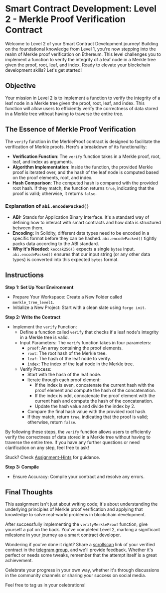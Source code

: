 # Smart Contract Development: Level 2 - Merkle Proof Verification Contract

Welcome to Level 2 of your Smart Contract Development journey! Building on the foundational knowledge from Level 1, you're now stepping into the realm of Merkle proof verification on Ethereum. This level challenges you to implement a function to verify the integrity of a leaf node in a Merkle tree given the proof, root, leaf, and index. Ready to elevate your blockchain development skills? Let's get started!

## Objective

Your mission in Level 2 is to implement a function to verify the integrity of a leaf node in a Merkle tree given the proof, root, leaf, and index. This function will allow users to efficiently verify the correctness of data stored in a Merkle tree without having to traverse the entire tree.

## The Essence of Merkle Proof Verification

The `verify` function in the MerkleProof contract is designed to facilitate the verification of Merkle proofs. Here's a breakdown of its functionality:

- **Verification Function**: The `verify` function takes in a Merkle proof, root, leaf, and index as arguments.
- **Algorithm Implementation**: Inside the function, the provided Merkle proof is iterated over, and the hash of the leaf node is computed based on the proof elements, root, and index.
- **Hash Comparison**: The computed hash is compared with the provided root hash. If they match, the function returns `true`, indicating that the proof is valid; otherwise, it returns `false`.

### Explanation of `abi.encodePacked()`

- **ABI:** Stands for Application Binary Interface. It's a standard way of defining how to interact with smart contracts and how data is structured between them.
- **Encoding:** In Solidity, different data types need to be encoded in a specific format before they can be hashed. `abi.encodePacked()` tightly packs data according to the ABI standard.
- **Why it's Needed:** `keccak256()` expects a single `bytes` input. `abi.encodePacked()` ensures that our input string (or any other data types) is converted into this expected `bytes` format.

## **Instructions**

**Step 1: Set Up Your Environment**

- Prepare Your Workspace: Create a New Folder called `merkle_tree_level1`.
- Initialize a New Project: Start with a clean slate using `forge init`.

**Step 2: Write the Contract**

- Implement the `verify` Function:
  - Define a function called `verify` that checks if a leaf node's integrity in a Merkle tree is valid.
  - Input Parameters: The `verify` function takes in four parameters:
    - `proof`: An array containing the proof elements.
    - `root`: The root hash of the Merkle tree.
    - `leaf`: The hash of the leaf node to verify.
    - `index`: The index of the leaf node in the Merkle tree.
  - Verify Process:
    - Start with the hash of the leaf node.
    - Iterate through each proof element:
      - If the index is even, concatenate the current hash with the proof element and compute the hash of the concatenation.
      - If the index is odd, concatenate the proof element with the current hash and compute the hash of the concatenation.
      - Update the hash value and divide the index by 2.
    - Compare the final hash value with the provided root hash.
    - If they match, return `true`, indicating that the proof is valid; otherwise, return `false`.

By following these steps, the `verify` function allows users to efficiently verify the correctness of data stored in a Merkle tree without having to traverse the entire tree. If you have any further questions or need clarification on any step, feel free to ask!

Stuck? Check [Assignment-Hints](../Assignment-Hints/Hints.md) for guidance.

**Step 3: Compile**

- Ensure Accuracy: Compile your contract and resolve any errors.

## Final Thoughts

This assignment isn't just about writing code; it's about understanding the underlying principles of Merkle proof verification and applying that knowledge to solve real-world problems in blockchain development.

After successfully implementing the `verifyMerkleProof` function, give yourself a pat on the back. You've completed Level 2, marking a significant milestone in your journey as a smart contract developer.

Wondering if you've done it right? Share a [scrollscan](https://scrollscan.com/) link of your verified contract in the [telegram group](https://t.me/+vRIl8Wkm0B0zOTQx), and we'll provide feedback. Whether it's perfect or needs some tweaks, remember that the attempt itself is a great achievement.

Celebrate your progress in your own way, whether it's through discussions in the community channels or sharing your success on social media.

Feel free to tag us in your celebrations!
